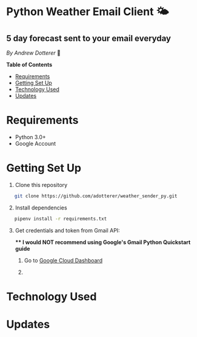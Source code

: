 # Python Weather Email Client 🌤

## **5 day forecast sent to your email everyday**

_By Andrew Dotterer_ 🌈

**Table of Contents**

- [Requirements](#requirements)
- [Getting Set Up](#getting-set-up)
- [Technology Used](#technology-used)
- [Updates](#updates)

# Requirements

- Python 3.0+
- Google Account

# Getting Set Up

1. Clone this repository

```bash
   git clone https://github.com/adotterer/weather_sender_py.git
```

2. Install dependencies

```bash
   pipenv install -r requirements.txt
```

3. Get credentials and token from Gmail API:

   **\*\* I would NOT recommend using Google's Gmail Python Quickstart guide**

   1. Go to [Google Cloud Dashboard](https://console.cloud.google.com/)

   2.

# Technology Used

# Updates

```

```
